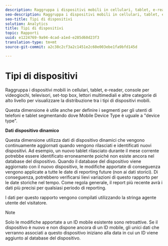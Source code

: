 ```yaml
---
description: Raggruppa i dispositivi mobili in cellulari, tablet, e-reader, console per videogiochi, televisori, set-top box, lettori multimediali e altre categorie di alto livello per visualizzare la distribuzione tra i tipi di dispositivi mobili.
seo-description: Raggruppa i dispositivi mobili in cellulari, tablet, e-reader, console per videogiochi, televisori, set-top box, lettori multimediali e altre categorie di alto livello per visualizzare la distribuzione tra i tipi di dispositivi mobili.
seo-title: Tipi di dispositivi
solution: Analytics
title: Tipi di dispositivi
topic: Rapporti
uuid: e1224769-9a94-4cad-a1ed-e285d60d23f3
translation-type: tm+mt
source-git-commit: a2c38c2cf3a2c1451e2c60e003ebe1fa9bfd145d

---
```



# Tipi di dispositivi

Raggruppa i dispositivi mobili in cellulari, tablet, e-reader, console per videogiochi, televisori, set-top box, lettori multimediali e altre categorie di alto livello per visualizzare la distribuzione tra i tipi di dispositivi mobili.

Questa dimensione è utile anche per definire i segmenti per gli utenti di telefoni e tablet segmentando dove Mobile Device Type è uguale a "device type".

**Dati dispositivo dinamico**

Questa dimensione utilizza dati di dispositivo dinamici che vengono continuamente aggiornati quando vengono rilasciati e identificati nuovi dispositivi. Ad esempio, un nuovo tablet rilasciato durante il mese corrente potrebbe essere identificato erroneamente poiché non esiste ancora nel database del dispositivo. Quando il database del dispositivo viene aggiornato con il nuovo dispositivo, le modifiche apportate di conseguenza vengono applicate a tutte le date di reporting future (non ai dati storici). Di conseguenza, potrebbero verificarsi lievi variazioni di questo rapporto per le date storiche nel tempo. Come regola generale, il report più recente avrà i dati più precisi per qualsiasi periodo di reporting.

I dati per questo rapporto vengono compilati utilizzando la stringa agente utente del visitatore.

>[!Note]
>Solo le modifiche apportate a un ID mobile esistente sono retroattive. Se il dispositivo è nuovo e non dispone ancora di un ID mobile, gli unici dati che verranno associati a questo dispositivo iniziano alla data in cui un ID viene aggiunto al database del dispositivo.